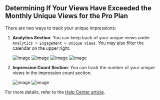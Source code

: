 ## Determining If Your Views Have Exceeded the Monthly Unique Views for the Pro Plan

There are two ways to track your unique impressions:

1. **Analytics Section**: You can keep track of your unique views under `Analytics > Engagement > Unique Views`. You may also filter the calendar on the upper right.

   ![image](https://github.com/user-attachments/assets/ccf31c22-f9a4-4bd3-89f0-71186183510a)
   ![image](https://github.com/user-attachments/assets/8deabaa1-c2ec-45fc-ae93-c3726fffac1d)
   ![image](https://github.com/user-attachments/assets/39b083aa-6f4c-4d28-ba3a-3dfc18f2f720)
   ![image](https://github.com/user-attachments/assets/20279314-f330-4884-89d4-b51521895c45)

2. **Impression Count Section**: You can track the number of your unique views in the impression count section.

   ![image](https://github.com/user-attachments/assets/ef0e6430-0c15-4c08-b6da-207bf726b758)
   ![image](https://github.com/user-attachments/assets/c2391e6a-6eb7-44ff-9965-bf23d31e8fad)

For more details, refer to the [Help Center article](https://help.gotolstoy.com/en/articles/6748051-what-does-the-pro-subscription-include-and-how-are-the-payments-handled).

